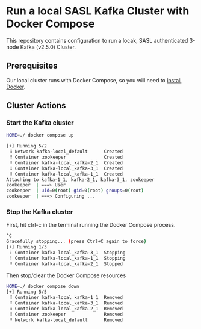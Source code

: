 # Run a local SASL Kafka Cluster with Docker Compose

This repository contains configuration to run a locak, SASL authenticated 3-node Kafka (v2.5.0) Cluster.

## Prerequisites

Our local cluster runs with Docker Compose, so you will need to [install Docker](https://www.docker.com/).

## Cluster Actions

### Start the Kafka cluster

```bash
HOME=./ docker compose up

[+] Running 5/2
 ⠿ Network kafka-local_default      Created                                                         3.3s
 ⠿ Container zookeeper              Created                                                         0.1s
 ⠿ Container kafka-local_kafka-2_1  Created                                                         0.1s
 ⠿ Container kafka-local_kafka-3_1  Created                                                         0.1s
 ⠿ Container kafka-local_kafka-1_1  Created                                                         0.1s
Attaching to kafka-1_1, kafka-2_1, kafka-3_1, zookeeper
zookeeper  | ===> User
zookeeper  | uid=0(root) gid=0(root) groups=0(root)
zookeeper  | ===> Configuring ...
```

### Stop the Kafka cluster

First, hit ctrl-c in the terminal running the Docker Compose process.

```bash
^C
Gracefully stopping... (press Ctrl+C again to force)
[+] Running 1/3
 ⠇ Container kafka-local_kafka-3_1  Stopping                                                        10.9s
 ⠇ Container kafka-local_kafka-1_1  Stopping                                                        10.9s
 ⠿ Container kafka-local_kafka-2_1  Stopped                                                         5.1s
```

Then stop/clear the Docker Compose resources

```bash
HOME=./ docker compose down
[+] Running 5/5
 ⠿ Container kafka-local_kafka-1_1  Removed                                                         0.0s
 ⠿ Container kafka-local_kafka-3_1  Removed                                                         0.0s
 ⠿ Container kafka-local_kafka-2_1  Removed                                                         0.0s
 ⠿ Container zookeeper              Removed                                                         0.0s
 ⠿ Network kafka-local_default      Removed                                                         2.4s
 ``` 
